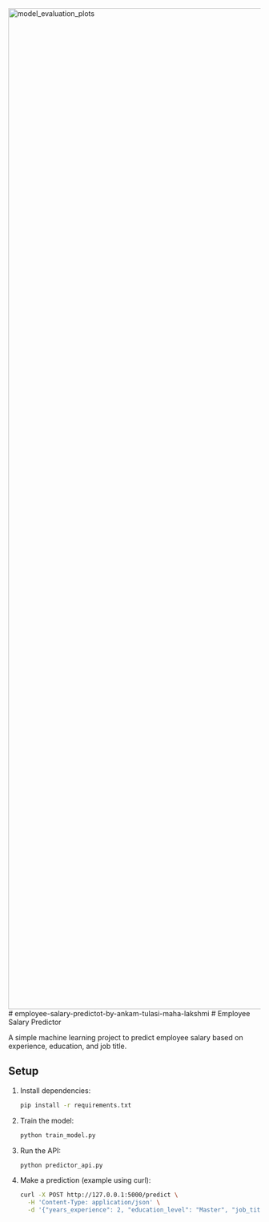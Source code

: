 <img width="1600" height="2000" alt="model_evaluation_plots" src="https://github.com/user-attachments/assets/fdd97fe6-3a2c-4011-abef-7bebf8e7346b" />
# employee-salary-predictot-by-ankam-tulasi-maha-lakshmi
# Employee Salary Predictor

A simple machine learning project to predict employee salary based on experience, education, and job title.

## Setup

1. Install dependencies:
   ```bash
   pip install -r requirements.txt
   ```

2. Train the model:
   ```bash
   python train_model.py
   ```

3. Run the API:
   ```bash
   python predictor_api.py
   ```

4. Make a prediction (example using curl):
   ```bash
   curl -X POST http://127.0.0.1:5000/predict \
     -H 'Content-Type: application/json' \
     -d '{"years_experience": 2, "education_level": "Master", "job_title": "Data Scientist"}'
   ``` 
